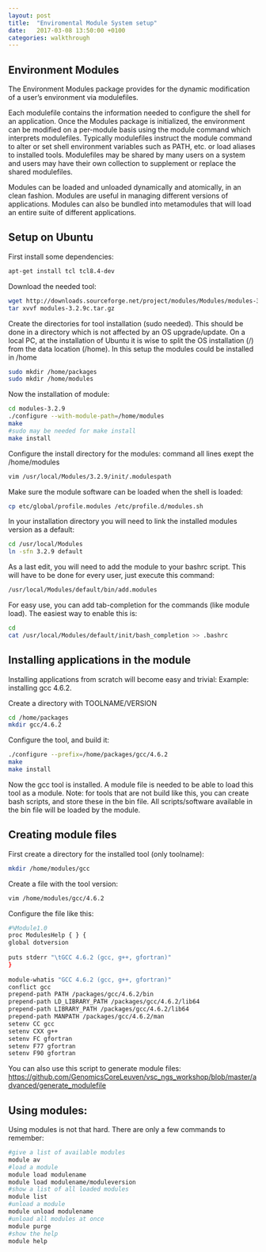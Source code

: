 ```yaml
---
layout: post
title:  "Enviromental Module System setup"
date:   2017-03-08 13:50:00 +0100
categories: walkthrough
---
```


## Environment Modules

The Environment Modules package provides for the dynamic modification of a user’s environment via modulefiles.

Each modulefile contains the information needed to configure the shell for an application. Once the Modules package is initialized, the environment can be modified on a per-module basis using the module command which interprets modulefiles. Typically modulefiles instruct the module command to alter or set shell environment variables such as PATH, etc. or load aliases to installed tools. Modulefiles may be shared by many users on a system and users may have their own collection to supplement or replace the shared modulefiles.

Modules can be loaded and unloaded dynamically and atomically, in an clean fashion. Modules are useful in managing different versions of applications. Modules can also be bundled into metamodules that will load an entire suite of different applications.

## Setup on Ubuntu

First install some dependencies:
```bash
apt-get install tcl tcl8.4-dev
```

Download the needed tool:
```bash
wget http://downloads.sourceforge.net/project/modules/Modules/modules-3.2.9/modules-3.2.9c.tar.gz
tar xvvf modules-3.2.9c.tar.gz
```

Create the directories for tool installation (sudo needed). This should be done in a directory which is not affected by an OS upgrade/update. 
On a local PC, at the installation of Ubuntu it is wise to split the OS installation (/) from the data location (/home). In this setup the modules could be installed in /home
```bash
sudo mkdir /home/packages
sudo mkdir /home/modules
```
Now the installation of module:
```bash
cd modules-3.2.9
./configure --with-module-path=/home/modules
make
#sudo may be needed for make install
make install
```

Configure the install directory for the modules: command all lines exept the /home/modules
```bash
vim /usr/local/Modules/3.2.9/init/.modulespath
```

Make sure the module software can be loaded when the shell is loaded:
```bash
cp etc/global/profile.modules /etc/profile.d/modules.sh
```

In your installation directory you will need to link the installed modules version as a default:
```bash
cd /usr/local/Modules
ln -sfn 3.2.9 default
```

As a last edit, you will need to add the module to your bashrc script. This will have to be done for every user, just execute this command:
```bash
/usr/local/Modules/default/bin/add.modules
```

For easy use, you can add tab-completion for the commands (like module load). The easiest way to enable this is:
```bash
cd
cat /usr/local/Modules/default/init/bash_completion >> .bashrc
```


## Installing applications in the module

Installing applications from scratch will become easy and trivial:
Example: installing gcc 4.6.2.

Create a directory with TOOLNAME/VERSION
```bash
cd /home/packages
mkdir gcc/4.6.2
```

Configure the tool, and build it:
```bash
./configure --prefix=/home/packages/gcc/4.6.2
make
make install
```
Now the gcc tool is installed. A module file is needed to be able to load this tool as a module.
Note: for tools that are not build like this, you can create bash scripts, and store these in the bin file. All scripts/software available in the bin file will be loaded by the module.

## Creating module files

First create a directory for the installed tool (only toolname):
```bash
mkdir /home/modules/gcc
```

Create a file with the tool version:
```bash
vim /home/modules/gcc/4.6.2
```

Configure the file like this:
```bash
#%Module1.0
proc ModulesHelp { } {
global dotversion
 
puts stderr "\tGCC 4.6.2 (gcc, g++, gfortran)"
}
 
module-whatis "GCC 4.6.2 (gcc, g++, gfortran)"
conflict gcc
prepend-path PATH /packages/gcc/4.6.2/bin
prepend-path LD_LIBRARY_PATH /packages/gcc/4.6.2/lib64
prepend-path LIBRARY_PATH /packages/gcc/4.6.2/lib64
prepend-path MANPATH /packages/gcc/4.6.2/man
setenv CC gcc
setenv CXX g++
setenv FC gfortran
setenv F77 gfortran
setenv F90 gfortran
```
You can also use this script to generate module files: https://github.com/GenomicsCoreLeuven/vsc_ngs_workshop/blob/master/advanced/generate_modulefile

## Using modules:

Using modules is not that hard. There are only a few commands to remember:

```bash
#give a list of available modules
module av
#load a module
module load modulename
module load modulename/moduleversion
#show a list of all loaded modules
module list
#unload a module
module unload modulename
#unload all modules at once
module purge
#show the help
module help
```


